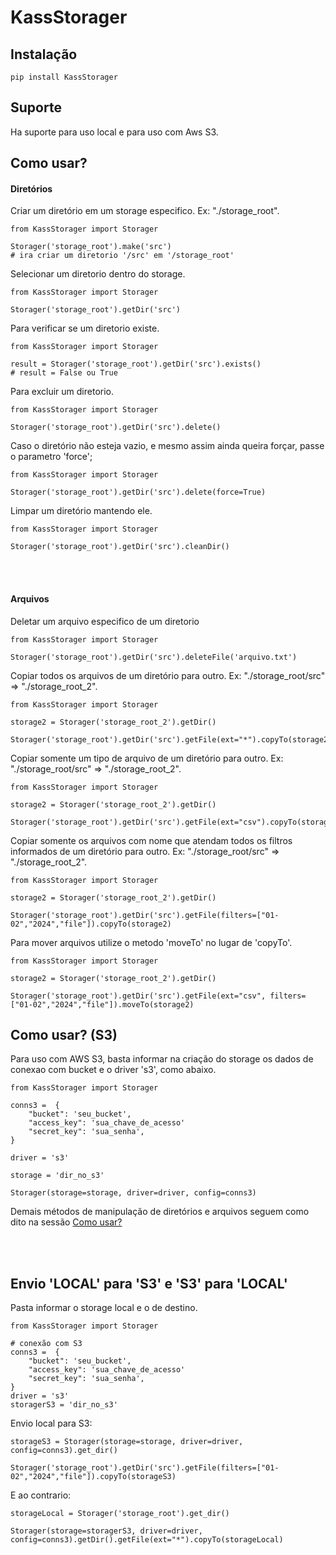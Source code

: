 # KassStorager

## Instalação
```
pip install KassStorager
```

## Suporte
Ha suporte para uso local e para uso com Aws S3.

## Como usar?

#### Diretórios
Criar um diretório em um storage especifico. Ex: "./storage_root".
```
from KassStorager import Storager

Storager('storage_root').make('src')
# ira criar um diretorio '/src' em '/storage_root'
```


Selecionar um diretorio dentro do storage.
```
from KassStorager import Storager

Storager('storage_root').getDir('src')
```

Para verificar se  um diretorio existe.
```
from KassStorager import Storager

result = Storager('storage_root').getDir('src').exists()
# result = False ou True
```

Para excluir um diretorio.
```
from KassStorager import Storager

Storager('storage_root').getDir('src').delete()
```

Caso o diretório não esteja vazio, e mesmo assim ainda queira forçar, passe o parametro 'force';
```
from KassStorager import Storager

Storager('storage_root').getDir('src').delete(force=True)
```

Limpar um diretório mantendo ele.
```
from KassStorager import Storager

Storager('storage_root').getDir('src').cleanDir()
```


<br>
<br>

#### Arquivos
Deletar um arquivo especifico de um diretorio
```
from KassStorager import Storager

Storager('storage_root').getDir('src').deleteFile('arquivo.txt')
```


Copiar todos os arquivos de um diretório para outro. Ex: "./storage_root/src" => "./storage_root_2".
```
from KassStorager import Storager

storage2 = Storager('storage_root_2').getDir()

Storager('storage_root').getDir('src').getFile(ext="*").copyTo(storage2)

```

Copiar somente um tipo de arquivo de um diretório para outro. Ex: "./storage_root/src" => "./storage_root_2".
```
from KassStorager import Storager

storage2 = Storager('storage_root_2').getDir()

Storager('storage_root').getDir('src').getFile(ext="csv").copyTo(storage2)
```

Copiar somente os arquivos com nome que atendam  todos os filtros informados de um diretório para outro. Ex: "./storage_root/src" => "./storage_root_2".
```
from KassStorager import Storager

storage2 = Storager('storage_root_2').getDir()

Storager('storage_root').getDir('src').getFile(filters=["01-02","2024","file"]).copyTo(storage2)
```

Para mover arquivos utilize o metodo 'moveTo' no lugar de 'copyTo'.
```
from KassStorager import Storager

storage2 = Storager('storage_root_2').getDir()

Storager('storage_root').getDir('src').getFile(ext="csv", filters=["01-02","2024","file"]).moveTo(storage2)
```


## Como usar? (S3)

Para uso com AWS S3, basta informar na criação do storage os dados de conexao com bucket e o driver 's3', como abaixo.
```
from KassStorager import Storager

conns3 =  {
    "bucket": 'seu_bucket',
    "access_key": 'sua_chave_de_acesso'
    "secret_key": 'sua_senha',
}

driver = 's3'

storage = 'dir_no_s3'

Storager(storage=storage, driver=driver, config=conns3)
```

Demais métodos de manipulação de diretórios e arquivos seguem como dito na sessão [Como usar?](#como-usar?)


<br>
<br>

## Envio 'LOCAL' para 'S3' e 'S3' para 'LOCAL'

Pasta informar o storage local e o de destino.

```
from KassStorager import Storager

# conexão com S3
conns3 =  {
    "bucket": 'seu_bucket',
    "access_key": 'sua_chave_de_acesso'
    "secret_key": 'sua_senha',
}
driver = 's3'
storagerS3 = 'dir_no_s3'
```

Envio local para S3:
```
storageS3 = Storager(storage=storage, driver=driver, config=conns3).get_dir()

Storager('storage_root').getDir('src').getFile(filters=["01-02","2024","file"]).copyTo(storageS3)
```

E ao contrario:
```
storageLocal = Storager('storage_root').get_dir()

Storager(storage=storagerS3, driver=driver, config=conns3).getDir().getFile(ext="*").copyTo(storageLocal)
```